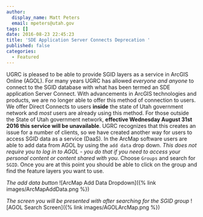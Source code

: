 ```yaml
---
author:
  display_name: Matt Peters
  email: mpeters@utah.gov
tags: []
date: 2016-08-23 22:45:23
title: 'SDE Application Server Connects Deprecation '
published: false
categories:
  - Featured
---
```


UGRC is pleased to be able to provide SGID layers as a service in ArcGIS Online (AGOL). For many years UGRC has allowed _everyone and anyone_ to connect to the SGID database with what has been termed an SDE application Server Connect. With advancements in ArcGIS technologies and products, we are no longer able to offer this method of connection to users. We offer Direct Connects to users **inside** the state of Utah government network and _most_ users are already using this method. For those outside the State of Utah government network, **effective Wednesday August 31st 2016 this service will be unavailable**. UGRC recognizes that this creates an issue for a number of clients, so we have created another way for users to access SGID data as a service (DaaS). In the ArcMap software users are able to add data from AGOL by using the `add data` drop down. _This does not require you to log in to AGOL - you do that if you need to access your personal content or content shared with you_. Choose `Groups` and search for `SGID`. Once you are at this point you should be able to click on the group and find the feature layers you want to use.

_The add data button_
![ArcMap Add Data Dropdown]({% link images/ArcMapAddData.png %})

_The screen you will be presented with after searching for the SGID group_
![AGOL Search Screen]({% link images/AGOLArcMap.png %})
